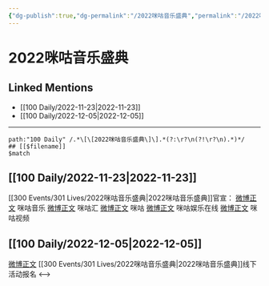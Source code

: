 ```yaml
---
{"dg-publish":true,"dg-permalink":"/2022咪咕音乐盛典","permalink":"/2022咪咕音乐盛典/"}
---
```


# 2022咪咕音乐盛典

## Linked Mentions
- [[100 Daily/2022-11-23\|2022-11-23]]
- [[100 Daily/2022-12-05\|2022-12-05]]


---

```expander
path:"100 Daily" /.*\[\[2022咪咕音乐盛典\]\].*(?:\r?\n(?!\r?\n).*)*/
## [[$filename]]
$match
```
## [[100 Daily/2022-11-23\|2022-11-23]]
[[300 Events/301 Lives/2022咪咕音乐盛典\|2022咪咕音乐盛典]]官宣：
[微博正文](https://m.weibo.cn/1867028705/4838914613061127) 咪咕音乐
[微博正文](https://m.weibo.cn/5190275658/4838915560969679) 咪咕汇
[微博正文](https://m.weibo.cn/5428441557/4838918060515994) 咪咕
[微博正文](https://m.weibo.cn/7441318559/4838917209329438) 咪咕娱乐在线
[微博正文](https://m.weibo.cn/1809436135/4838917348265835) 咪咕视频
## [[100 Daily/2022-12-05\|2022-12-05]]
[微博正文](https://weibo.com/detail/4843274743318661) [[300 Events/301 Lives/2022咪咕音乐盛典\|2022咪咕音乐盛典]]线下活动报名
<-->

